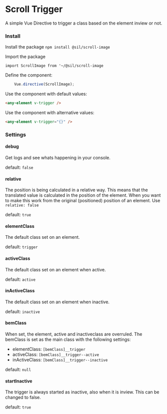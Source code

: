 # Scroll Trigger

A simple Vue Directive to trigger a class based on the element inview or not. 


### Install

Install the package
`npm install @sil/scroll-image`


Import the package

`import ScrollImage from '~/@sil/scroll-image`

Define the component:

```js
	Vue.directive(ScrollImage);
```

Use the component with default values:

```html
<any-element v-trigger />	
```

Use the component with alternative values:
```html
<any-element v-trigger="{}" />	
```


### Settings

#### debug
Get logs and see whats happening in your console. 

default: `false`

#### relative
The position is being calculated in a relative way. This means that the translated value is calculated in the position
of the element. When you want to make this work from the original (positioned) position of an element. Use `relative: false` 

default: `true`

#### elementClass
The default class set on an element. 

default: `trigger`

#### activeClass
The default class set on an element when active. 

default: `active`

#### inActiveClass
The default class set on an element when inactive.

default: `inactive`

#### bemClass
When set, the element, active and inactiveclass are overruled. The bemClass is set as the main class with the following settings:
- elementClass: `[bemClass]__trigger`
- activeClass: `[bemClass]__trigger--active`
- inActiveClass: `[bemClass]__trigger--inactive`

default: `null`

#### startInactive
The trigger is always started as inactive, also when it is inview. This can be changed to false. 

default: `true`